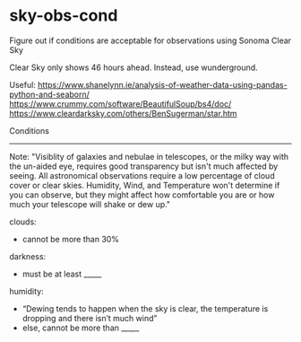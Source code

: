 # sky-obs-cond
Figure out if conditions are acceptable for observations using Sonoma Clear Sky

Clear Sky only shows 46 hours ahead.
Instead, use wunderground.


Useful:
https://www.shanelynn.ie/analysis-of-weather-data-using-pandas-python-and-seaborn/
https://www.crummy.com/software/BeautifulSoup/bs4/doc/
https://www.cleardarksky.com/others/BenSugerman/star.htm


Conditions
_____
Note: "Visiblity of galaxies and nebulae in telescopes, or the milky way with the un-aided eye, requires good transparency but isn't much affected by seeing. All astronomical observations require a low percentage of cloud cover or clear skies. Humidity, Wind, and Temperature won't determine if you can observe, but they might affect how comfortable you are or how much your telescope will shake or dew up."

clouds: 
- cannot be more than 30%

darkness:
- must be at least _____

humidity:
- “Dewing tends to happen when the sky is clear, the temperature is dropping and there isn’t much wind”
- else, cannot be more than _____
